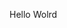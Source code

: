 Hello Wolrd













































































































































































































































































































































































































































































































































































